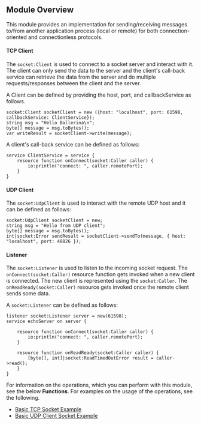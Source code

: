 ## Module Overview

This module provides an implementation for sending/receiving messages to/from another application process (local or remote) for both connection-oriented and connectionless protocols.

#### TCP Client

The `socket:Client` is used to connect to a socket server and interact with it. The client can only send the data to the server and the client's call-back service can retrieve the data from the server and do multiple requests/responses between the client and the server.

A Client can be defined by providing the host, port, and callbackService as follows.

```ballerina
socket:Client socketClient = new ({host: "localhost", port: 61598, callbackService: ClientService});
string msg = "Hello Ballerina\n";
byte[] message = msg.toBytes();
var writeResult = socketClient->write(message);
```

A client's call-back service can be defined as follows:

```ballerina 
service ClientService = service {
    resource function onConnect(socket:Caller caller) {
        io:println("connect: ", caller.remotePort);
    }
}
```

#### UDP Client
The `socket:UdpClient` is used to interact with the remote UDP host and it can be defined as follows:
```ballerina
socket:UdpClient socketClient = new;
string msg = "Hello from UDP client";
byte[] message = msg.toBytes();
int|socket:Error sendResult = socketClient->sendTo(message, { host: "localhost", port: 48826 });
```

#### Listener
The `socket:Listener` is used to listen to the incoming socket request. The `onConnect(socket:Caller)` resource function gets invoked when a new client is connected. The new client is represented using the `socket:Caller`.
The `onReadReady(socket:Caller)` resource gets invoked once the remote client sends some data.

A `socket:Listener` can be defined as follows:
```ballerina
listener socket:Listener server = new(61598);
service echoServer on server {

    resource function onConnect(socket:Caller caller) {
        io:println("connect: ", caller.remotePort);
    }

    resource function onReadReady(socket:Caller caller) {
        [byte[], int]|socket:ReadTimedOutError result = caller->read();
    }
}
```

For information on the operations, which you can perform with this module, see the below **Functions**. For examples on the usage of the operations, see the following.
 * [Basic TCP Socket Example](https://ballerina.io/learn/by-example/tcp-socket-listener-client.html)
 * [Basic UDP Client Socket Example](https://ballerina.io/learn/by-example/udp-socket-client.html)
